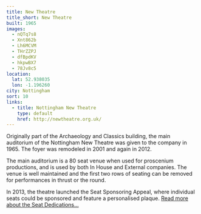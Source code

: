 ```yaml
---
title: New Theatre
title_short: New Theatre
built: 1965
images:
  - nQTq7s8
  - Xnt862b
  - Lh6MCVM
  - THrZZPJ
  - dfBpdKV
  - hkpwBX7
  - 78Jv8c5
location:
  lat: 52.938035
  lon: -1.196260
city: Nottingham
sort: 10
links: 
  - title: Nottingham New Theatre
    type: default
    href: http://newtheatre.org.uk/
---
```


Originally part of the Archaeology and Classics building, the main auditorium of the Nottingham New Theatre was given to the company in 1965. The foyer was remodeled in 2001 and again in 2012.

The main auditorium is a 80 seat venue when used for proscenium productions, and is used by both In House and External companies. The venue is well maintained and the first two rows of seating can be removed for performances in thrust or the round.

In 2013, the theatre launched the Seat Sponsoring Appeal, where individual seats could be sponsored and feature a personalised plaque. [Read more about the Seat Dedications...](/seats/)
